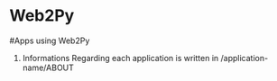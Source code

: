 Web2Py
======
#Apps using Web2Py
1) Informations Regarding each application is written in /application-name/ABOUT 